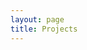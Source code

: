 ```yaml
---
layout: page
title: Projects
---
```


<!-- Latest compiled and minified CSS -->
<link rel="stylesheet" href="https://maxcdn.bootstrapcdn.com/bootstrap/3.3.4/css/bootstrap.min.css">

<!-- Optional theme -->
<link rel="stylesheet" href="https://maxcdn.bootstrapcdn.com/bootstrap/3.3.4/css/bootstrap-theme.min.css">

<!-- Latest compiled and minified JavaScript -->
<script src="https://maxcdn.bootstrapcdn.com/bootstrap/3.3.4/js/bootstrap.min.js"></script>


